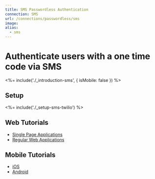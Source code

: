 ```yaml
---
title: SMS Passwordless Authentication
connection: SMS
url: /connections/passwordless/sms
image:
alias:
  - sms
---
```


# Authenticate users with a one time code via SMS

<%= include('./_introduction-sms', { isMobile: false }) %>

## Setup

<%= include('./_setup-sms-twilio') %>

## Web Tutorials

 - [Single Page Applications](spa-sms)
 - [Regular Web Applications](regular-web-app-sms)

 ## Mobile Tutorials

 - [iOS](ios-sms)
 - [Android](android-sms)